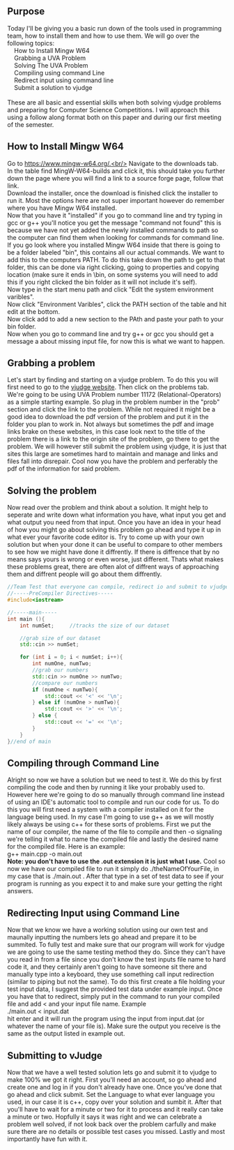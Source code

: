 ## Purpose
Today I'll be giving you a basic run down of the tools used in programming team, how to install them and how to use them.
We will go over the following topics:
<br/>&nbsp;&nbsp;&nbsp; How to Install Mingw W64
<br/>&nbsp;&nbsp;&nbsp; Grabbing a UVA Problem
<br/>&nbsp;&nbsp;&nbsp; Solving The UVA Problem
<br/>&nbsp;&nbsp;&nbsp; Compiling using command Line
<br/>&nbsp;&nbsp;&nbsp; Redirect input using command line
<br/>&nbsp;&nbsp;&nbsp; Submit a solution to vjudge
<br/><br/>
These are all basic and essential skills when both solving vjudge problems and preparing for Computer Science Competitions.
I will approach this using a follow along format both on this paper and during our first meeting of the semester.

## How to Install Mingw W64
Go to https://www.mingw-w64.org/.<br/>
Navigate to the downloads tab.<br/>
In the table find MingW-W64-builds and click it, this should take you further down the page where you will find a link to a
source forge page, follow that link.<br/>
Download the installer, once the download is finished click the installer to run it. Most the options here are not super important
however do remember where you have Mingw W64 installed.<br/>
Now that you have it "installed" if you go to command line and try typing in gcc or g++ you'll notice you get the message "command not found"
this is because we have not yet added the newly installed commands to path so the computer can find them when looking for commands for command
line. <br/>
If you go look where you installed Mingw W64 inside that there is going to be a folder labeled "bin", this contains all our actual commands. We
want to add this to the computers PATH. To do this take down the path to get to that folder, this can be done via right clicking, going to properties
and copying location (make sure it ends in \bin, on some systems you will need to add this if you right clicked the bin folder as it will not include
it's self).<br/>
Now type in the start menu path and click "Edit the system environment varibles".<br/>
Now click "Environment Varibles", click the PATH section of the table and hit edit at the bottom.<br/>
Now click add to add a new section to the PAth and paste your path to your bin folder.<br/>
Now when you go to command line and try g++ or gcc you should get a message a about missing input file, for now this is what we want to happen.<br/>

## Grabbing a problem
Let's start by finding and starting on a vjudge problem. To do this you will first need to go to the 
[vjudge website](https://vjudge.net/). Then click on the problems tab. We're going to be using UVA Problem
number 11172 (Relational-Operators) as a simple starting example. So plug in the problem number in the "prob" section
and click the link to the problem. While not required it might be a good idea to download the pdf version of the
problem and put it in the folder you plan to work in. Not always but sometimes the pdf and image links
brake on these websites, in this case look next to the title of the problem there is a link to the origin site of the problem, go
there to get the problem. We will however still submit the problem using vjudge, it is just that sites this large are sometimes
hard to maintain and manage and links and files fall into disrepair. Cool now you have the problem and perferably the pdf of the
information for said problem.

## Solving the problem
Now read over the problem and think about a solution. It might help to seperate and write down what information you have, what input you get 
and what output you need from that input. Once you have an idea in your head of how you might go about solving this
problem go ahead and type it up in what ever your favorite code editor is. Try to come up with your own solution but when your
done it can be useful to compare to other members to see how we might have done it diffrently. If there is diffrence that by no means says yours is wrong or
even worse, just different. Thats what makes these problems great, there are often alot of diffrent ways of approaching them and diffrent
people will go about them diffrently.
```cpp
//Team Test that everyone can compile, redirect io and submit to vjudge
//-----PreCompiler Directives-----
#include<iostream>

//-----main-----
int main (){
    int numSet;     //tracks the size of our dataset

    //grab size of our dataset
    std::cin >> numSet;

    for (int i = 0; i < numSet; i++){
        int numOne, numTwo;
        //grab our numbers
        std::cin >> numOne >> numTwo;
        //compare our numbers
        if (numOne < numTwo){
            std::cout << '<' << '\n';
        } else if (numOne > numTwo){
            std::cout << '>' << '\n';
        } else {
            std::cout << '=' << '\n';
        }
    }
}//end of main
```


## Compiling through Command Line
Alright so now we have a solution but we need to test it. We do this by first compiling the code and then by running it
like your probably used to. However here we're going to do so manually through command line instead of using an IDE's automatic
tool to compile and run our code for us. To do this you will first need a system with a compiler installed on it for the
language being used. In my case I'm going to use g++ as we will mostly likely always be using c++ for these sorts of problems.
First we put the name of our compiler, the name of the file to compile and then -o signaling we're telling it what to name the 
compiled file and lastly the desired name for the compiled file. Here is an example: <br/>
g++ main.cpp -o main.out <br/>
 <b>Note: you don't have to use the .out extension it is just what I use.</b>
Cool so now we have our compiled file to run it simply do ./theNameOfYourFile, in my case that is ./main.out . After that type in a set of test data to see if your program is running as you expect it to and make sure your getting the right answers.

## Redirecting Input using Command Line
Now that we know we have a working solution using our own test and maunally inputting the numbers lets go ahead and prepare it 
to be summited. To fully test and make sure that our program will work for vjudge we are going to use the same testing method
they do. Since they can't have you read in from a file since you don't know the test inputs file name to hard code it, and they certainly
aren't going to have someone sit there and manually type into a keyboard, they use something call input redirection (similar to 
piping but not the same). To do this first create a file holding your test input data, I suggest the provided test data under
example input. Once you have that to redirect, simply put in the command to run your compiled file and add < and your input file name.
Example <br/>
./main.out < input.dat <br/>
 hit enter and it will run the program using the input from input.dat (or whatever the
name of your file is). Make sure the output you receive is the same as the output listed in example out.

## Submitting to vJudge
Now that we have a well tested solution lets go and submit it to vjudge to make 100% we got it right. First you'll need an account,
so go ahead and create one and log in if you don't already have one. Once you've done that go ahead and click submit. Set the Language
to what ever language you used, in our case it is c++, copy over your solution and sumbit it. After that you'll have to wait for a 
minute or two for it to process and it really can take a minute or two. Hopfully it says it was right and we can celebrate a problem
well solved, if not look back over the problem carfully and make sure there are no details or possible test cases you missed.
Lastly and most importantly have fun with it.

